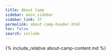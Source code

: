 ```yaml
---
title: About Camp
sidebar: main_sidebar
sidebar_link: 37
permalink: about-camp-header.html
toc: false
search: include
---
```


{% include_relative about-camp-content.md %}